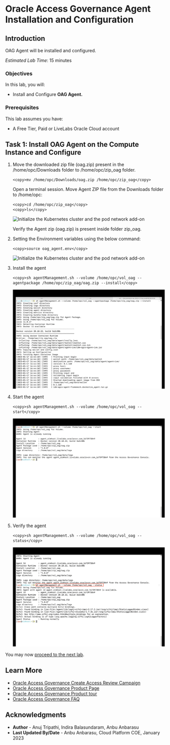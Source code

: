 # Oracle Access Governance Agent Installation and Configuration

## Introduction

OAG Agent will be installed and configured. 

*Estimated Lab Time*: 15 minutes

### Objectives

In this lab, you will:
 * Install and Configure **OAG Agent.**

### Prerequisites
This lab assumes you have:
- A Free Tier, Paid or LiveLabs Oracle Cloud account


## Task 1: Install OAG Agent on the Compute Instance and Configure

1. Move the downloaded zip file (oag.zip) present in the /home/opc/Downloads folder to /home/opc/zip_oag folder.
    
    ```
    <copy>mv /home/opc/Downloads/oag.zip /home/opc/zip_oag</copy>
    ```

    Open a terminal session.  Move Agent ZIP file from the Downloads folder to /home/opc:

    ```
    <copy>cd /home/opc/zip_oag</copy>
    <copy>ls</copy>
    ```
    ![Initialize the Kubernetes cluster and the pod network add-on](images/terminal-oag.png) 

     Verify the Agent zip (oag.zip) is present inside folder zip_oag.

    
2. Setting the Environment variables using the below command:

    ```
    <copy>source oag_agent.env</copy>
    ```
    ![Initialize the Kubernetes cluster and the pod network add-on](images/env-setup.png) 
 

3. Install the agent

    ```
    <copy>sh agentManagement.sh --volume /home/opc/vol_oag --agentpackage /home/opc/zip_oag/oag.zip --install</copy>
    ```
    ![Initialize the Kubernetes cluster and the pod network add-on](images/agent-install.png) 

4. Start the agent
     ```
    <copy>sh agentManagement.sh --volume /home/opc/vol_oag --start</copy>
    ```
    ![Initialize the Kubernetes cluster and the pod network add-on](images/agent-start.png) 

5. Verify the agent

     ```
    <copy>sh agentManagement.sh --volume /home/opc/vol_oag --status</copy>
    ```
    ![Initialize the Kubernetes cluster and the pod network add-on](images/agent-status.png) 


You may now [proceed to the next lab](#next).

## Learn More

* [Oracle Access Governance Create Access Review Campaign](https://docs.oracle.com/en/cloud/paas/access-governance/pdapg/index.html)
* [Oracle Access Governance Product Page](https://www.oracle.com/security/cloud-security/access-governance/)
* [Oracle Access Governance Product tour](https://www.oracle.com/webfolder/s/quicktours/paas/pt-sec-access-governance/index.html)
* [Oracle Access Governance FAQ](https://www.oracle.com/security/cloud-security/access-governance/faq/)

## Acknowledgments
* **Author** - Anuj Tripathi, Indira Balasundaram, Anbu Anbarasu 
* **Last Updated By/Date** - Anbu Anbarasu, Cloud Platform COE, January 2023